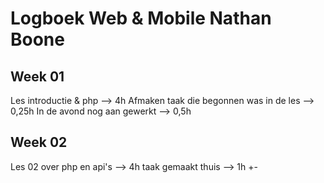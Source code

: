 # Logboek Web & Mobile Nathan Boone
## Week 01

Les introductie & php --> 4h
Afmaken taak die begonnen was in de les --> 0,25h
In de avond nog aan gewerkt --> 0,5h

## Week 02

Les 02 over php en api's --> 4h
taak gemaakt thuis --> 1h +-